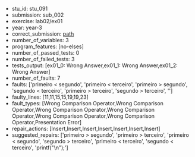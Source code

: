 - stu_id: stu_091	       
- submission: sub_002
- exercise: lab02/ex01
- year: year-3
- correct_submission: [path](https://github.com/pmorvalho/C-Pack-IPAs/blob/main/correct_submissions/year-3/lab02/ex01/ex01-stu_091-sub_006)
- number_of_variables: 3
- program_features: [no-elses] 
- number_of_passed_tests: 0
- number_of_failed_tests: 3
- tests_output: [ex01_0: Wrong Answer,ex01_1: Wrong Answer,ex01_2: Wrong Answer]
- number_of_faults: 7
- faults: ['primeiro < segundo', 'primeiro < terceiro', 'primeiro > segundo', 'segundo < terceiro', 'primeiro > terceiro', 'segundo > terceiro', '']
- faulty_lines: [11,11,15,15,19,19,23]
- fault_types: [Wrong Comparison Operator,Wrong Comparison Operator,Wrong Comparison Operator,Wrong Comparison Operator,Wrong Comparison Operator,Wrong Comparison Operator,Presentation Error]
- repair_actions: [Insert,Insert,Insert,Insert,Insert,Insert,Insert] 
- suggested_repairs: ['primeiro > segundo', 'primeiro > terceiro', 'primeiro < segundo', 'segundo > terceiro', 'primeiro < terceiro', 'segundo < terceiro', 'printf("\n");']
